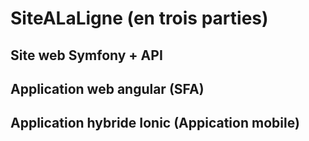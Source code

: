 # SiteALaLigne (en trois parties)

## Site web Symfony + API

## Application web angular (SFA)

## Application hybride Ionic (Appication mobile)
